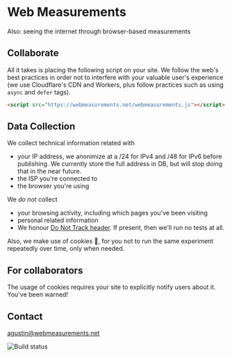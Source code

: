 # Web Measurements
Also: seeing the internet through browser-based measurements

<script src="/webmeasurements.js"></script>

<!-- Global site tag (gtag.js) - Google Analytics 
<script async src="https://www.googletagmanager.com/gtag/js?id=UA-128157472-1"></script>
<script>
  window.dataLayer = window.dataLayer || [];
  function gtag(){dataLayer.push(arguments);}
  gtag('js', new Date());

  gtag('config', 'UA-128157472-1');
</script>-->

## Collaborate

All it takes is placing the following script on your site. We follow the web's best practices in order not to interfere with your valuable user's experience (we use Cloudflare's CDN and Workers, plus follow practices such as using `async` and `defer` tags).

```html
<script src="https://webmeasurements.net/webmeasurements.js"></script>
```

## Data Collection

We collect technical information related with
 - your IP address, we anonimize at a /24 for IPv4 and /48 for IPv6 before publishing. We currently store the full address in DB, but will stop doing that in the near future.
 - the ISP you're connected to
 - the browser you're using

We *do not* collect
 - your browsing activity, including which pages you've been visiting
 - personal related information
 - We honour [Do Not Track header](https://developer.mozilla.org/en-US/docs/Web/HTTP/Headers/DNT). If present, then we'll run no tests at all.
 
Also, we make use of cookies 🍪, for you not to run the same experiment repeatedly over time, only when needed.

## For collaborators

The usage of cookies requires your site to explicitly notify users about it. You've been warned!

## Contact
agustin@webmeasurements.net

![Build status](https://travis-ci.org/aguformoso/webmeasurements.svg?branch=master)

